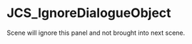 <div id="content-header">
  <h1>JCS_IgnoreDialogueObject</h1>
</div>

<p>
  Scene will ignore this panel and not brought into next scene.
</p>
